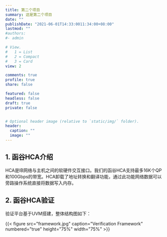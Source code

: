 ```yaml
---
title: 第二个项目
summary: 这是第二个项目
date: ""
publishDate: "2021-06-01T14:33:0011:34:00+08:00"
lastmod: ""
#authors:
#- admin

# View.
#   1 = List
#   2 = Compact
#   3 = Card
view: 2

comments: true
profile: true
share: false

featured: false
headless: false
draft: true
private: false


# Optional header image (relative to `static/img/` folder).
header:
  caption: ""
  image: ""
---
```


## **1. 函谷HCA介绍**
HCA是IB网络与主机之间的软硬件交互接口。我们的函谷HCA支持最多16K个QP和100Gbps的带宽。HCA卸载了地址转换和翻译功能，通过此功能网络数据可以旁路操作系统直接将数据写入内存。

## **2. 函谷HCA验证**
验证平台基于UVM搭建，整体结构图如下：

{{< figure src="framework.jpg" caption="Verification Framework" numbered="true" height="75%" width="75%" >}}